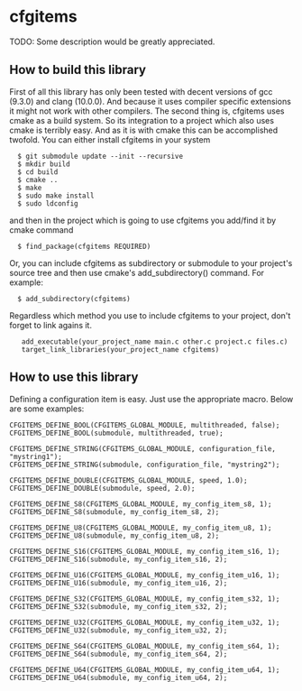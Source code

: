 # cfgitems

TODO: Some description would be greatly appreciated.

## How to build this library

First of all this library has only been tested with decent versions of gcc (9.3.0) and clang (10.0.0).
And because it uses compiler specific extensions it might not work with other compilers.
The second thing is, cfgitems uses cmake as a build system. So its integration to a project
which also uses cmake is terribly easy. And as it is with cmake this can be accomplished twofold.
You can either install cfgitems in your system

```
  $ git submodule update --init --recursive
  $ mkdir build
  $ cd build
  $ cmake ..
  $ make
  $ sudo make install
  $ sudo ldconfig
```

and then in the project which is going to use cfgitems you add/find it by cmake command

```
  $ find_package(cfgitems REQUIRED)
```

Or, you can include cfgitems as subdirectory or submodule to your project's source tree
and then use cmake's add_subdirectory() command. For example:

```
  $ add_subdirectory(cfgitems)
```

Regardless which method you use to include cfgitems to your project, don't forget to link agains it.

```
   add_executable(your_project_name main.c other.c project.c files.c)
   target_link_libraries(your_project_name cfgitems)
```

## How to use this library

Defining a configuration item is easy. Just use the appropriate macro. Below are some examples:

```
CFGITEMS_DEFINE_BOOL(CFGITEMS_GLOBAL_MODULE, multithreaded, false);
CFGITEMS_DEFINE_BOOL(submodule, multithreaded, true);

CFGITEMS_DEFINE_STRING(CFGITEMS_GLOBAL_MODULE, configuration_file, "mystring1");
CFGITEMS_DEFINE_STRING(submodule, configuration_file, "mystring2");

CFGITEMS_DEFINE_DOUBLE(CFGITEMS_GLOBAL_MODULE, speed, 1.0);
CFGITEMS_DEFINE_DOUBLE(submodule, speed, 2.0);

CFGITEMS_DEFINE_S8(CFGITEMS_GLOBAL_MODULE, my_config_item_s8, 1);
CFGITEMS_DEFINE_S8(submodule, my_config_item_s8, 2);

CFGITEMS_DEFINE_U8(CFGITEMS_GLOBAL_MODULE, my_config_item_u8, 1);
CFGITEMS_DEFINE_U8(submodule, my_config_item_u8, 2);

CFGITEMS_DEFINE_S16(CFGITEMS_GLOBAL_MODULE, my_config_item_s16, 1);
CFGITEMS_DEFINE_S16(submodule, my_config_item_s16, 2);

CFGITEMS_DEFINE_U16(CFGITEMS_GLOBAL_MODULE, my_config_item_u16, 1);
CFGITEMS_DEFINE_U16(submodule, my_config_item_u16, 2);

CFGITEMS_DEFINE_S32(CFGITEMS_GLOBAL_MODULE, my_config_item_s32, 1);
CFGITEMS_DEFINE_S32(submodule, my_config_item_s32, 2);

CFGITEMS_DEFINE_U32(CFGITEMS_GLOBAL_MODULE, my_config_item_u32, 1);
CFGITEMS_DEFINE_U32(submodule, my_config_item_u32, 2);

CFGITEMS_DEFINE_S64(CFGITEMS_GLOBAL_MODULE, my_config_item_s64, 1);
CFGITEMS_DEFINE_S64(submodule, my_config_item_s64, 2);

CFGITEMS_DEFINE_U64(CFGITEMS_GLOBAL_MODULE, my_config_item_u64, 1);
CFGITEMS_DEFINE_U64(submodule, my_config_item_u64, 2);
```
